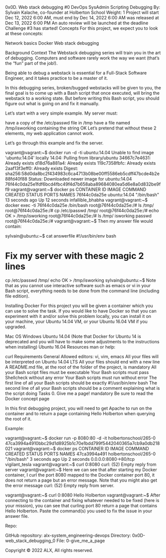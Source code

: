 
0x0D. Web stack debugging #0
DevOps
SysAdmin
Scripting
Debugging
 By: Sylvain Kalache, co-founder at Holberton School
 Weight: 1
 Project will start Dec 12, 2022 6:00 AM, must end by Dec 14, 2022 6:00 AM
 was released at Dec 13, 2022 6:00 PM
 An auto review will be launched at the deadline
Challenge #3 has started!
Concepts
For this project, we expect you to look at these concepts:

Network basics
Docker
Web stack debugging


Background Context
The Webstack debugging series will train you in the art of debugging. Computers and software rarely work the way we want (that’s the “fun” part of the job!).

Being able to debug a webstack is essential for a Full-Stack Software Engineer, and it takes practice to be a master of it.

In this debugging series, broken/bugged webstacks will be given to you, the final goal is to come up with a Bash script that once executed, will bring the webstack to a working state. But before writing this Bash script, you should figure out what is going on and fix it manually.

Let’s start with a very simple example. My server must:

have a copy of the /etc/passwd file in /tmp
have a file named /tmp/isworking containing the string OK
Let’s pretend that without these 2 elements, my web application cannot work.

Let’s go through this example and fix the server.

vagrant@vagrant:~$ docker run -d -ti ubuntu:14.04
Unable to find image 'ubuntu:14.04' locally
14.04: Pulling from library/ubuntu
34667c7e4631: Already exists
d18d76a881a4: Already exists
119c7358fbfc: Already exists
2aaf13f3eff0: Already exists
Digest: sha256:58d0da8bc2f434983c6ca4713b08be00ff5586eb5cdff47bcde4b2e88fd40f88
Status: Downloaded newer image for ubuntu:14.04
76f44c0da25e1fdf6bcd4fbc49f4d7b658aba89684080ea5d6e8a0d832be9ff9
vagrant@vagrant:~$ docker ps
CONTAINER ID        IMAGE               COMMAND             CREATED             STATUS              PORTS               NAMES
76f44c0da25e        ubuntu:14.04        "/bin/bash"         13 seconds ago      Up 12 seconds                           infallible_bhabha
vagrant@vagrant:~$ docker exec -ti 76f44c0da25e /bin/bash
root@76f44c0da25e:/# ls /tmp/
root@76f44c0da25e:/# cp /etc/passwd /tmp/
root@76f44c0da25e:/# echo OK > /tmp/isworking
root@76f44c0da25e:/# ls /tmp/
isworking  passwd
root@76f44c0da25e:/#
vagrant@vagrant:~$
Then my answer file would contain:

sylvain@ubuntu:~$ cat answerfile
#!/usr/bin/env bash
# Fix my server with these magic 2 lines
cp /etc/passwd /tmp/
echo OK > /tmp/isworking
sylvain@ubuntu:~$
Note that as you cannot use interactive software such as emacs or vi in your Bash script, everything needs to be done from the command line (including file edition).

Installing Docker
For this project you will be given a container which you can use to solve the task. If you would like to have Docker so that you can experiment with it and/or solve this problem locally, you can install it on your machine, your Ubuntu 14.04 VM, or your Ubuntu 16.04 VM if you upgraded.

Mac OS
Windows
Ubuntu 14.04 (Note that Docker for Ubuntu 14 is deprecated and you will have to make some adjustments to the instructions when installing)
Ubuntu 16.04
Resources
man or help:

curl
Requirements
General
Allowed editors: vi, vim, emacs
All your files will be interpreted on Ubuntu 14.04 LTS
All your files should end with a new line
A README.md file, at the root of the folder of the project, is mandatory
All your Bash script files must be executable
Your Bash scripts must pass Shellcheck without any error
Your Bash scripts must run without error
The first line of all your Bash scripts should be exactly #!/usr/bin/env bash
The second line of all your Bash scripts should be a comment explaining what is the script doing
Tasks
0. Give me a page!
mandatory
Be sure to read the Docker concept page

In this first debugging project, you will need to get Apache to run on the container and to return a page containing Hello Holberton when querying the root of it.

Example:

vagrant@vagrant:~$ docker run -p 8080:80 -d -it holbertonschool/265-0
47ca3994a4910bbc29d1d8925b1c70e1bdd799f5442040365a7cb9a0db218021
vagrant@vagrant:~$ docker ps
CONTAINER ID        IMAGE                   COMMAND             CREATED             STATUS              PORTS                  NAMES
47ca3994a491        holbertonschool/265-0   "/bin/bash"         3 seconds ago       Up 2 seconds        0.0.0.0:8080->80/tcp   vigilant_tesla
vagrant@vagrant:~$ curl 0:8080
curl: (52) Empty reply from server
vagrant@vagrant:~$
Here we can see that after starting my Docker container, I curl the port 8080 mapped to the Docker container port 80, it does not return a page but an error message. Note that you might also get the error message curl: (52) Empty reply from server.

vagrant@vagrant:~$ curl 0:8080
Hello Holberton
vagrant@vagrant:~$
After connecting to the container and fixing whatever needed to be fixed (here is your mission), you can see that curling port 80 return a page that contains Hello Holberton. Paste the command(s) you used to fix the issue in your answer file.

Repo:

GitHub repository: alx-system_engineering-devops
Directory: 0x0D-web_stack_debugging_0
File: 0-give_me_a_page
   
Copyright © 2022 ALX, All rights reserved.
